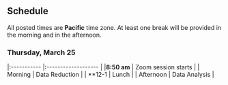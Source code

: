 ## Schedule

All posted times are **Pacific** time zone. At least one break will be provided in the morning and in the afternoon.

### Thursday, March 25

|:----------- |:------------------- |
|**8:50 am**  | Zoom session starts |
| Morning | Data Reduction |
| **12-1 | Lunch |
| Afternoon | Data Analysis |

